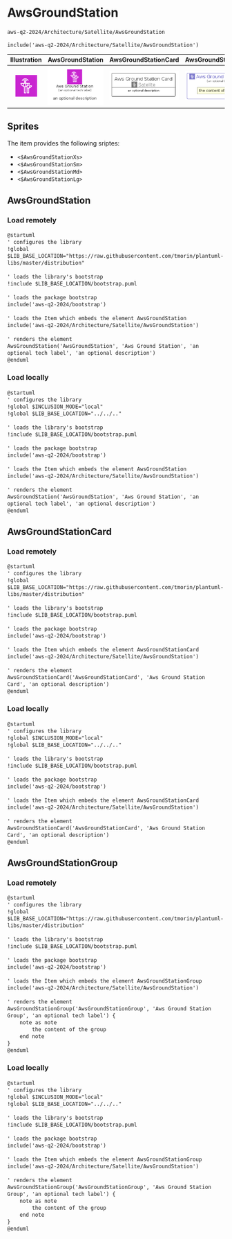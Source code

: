 # AwsGroundStation


```text
aws-q2-2024/Architecture/Satellite/AwsGroundStation
```

```text
include('aws-q2-2024/Architecture/Satellite/AwsGroundStation')
```



| Illustration | AwsGroundStation | AwsGroundStationCard | AwsGroundStationGroup |
| :---: | :---: | :---: | :---: |
| ![illustration for Illustration](../../../aws-q2-2024/Architecture/Satellite/AwsGroundStation.png) | ![illustration for AwsGroundStation](../../../aws-q2-2024/Architecture/Satellite/AwsGroundStation.Local.png) | ![illustration for AwsGroundStationCard](../../../aws-q2-2024/Architecture/Satellite/AwsGroundStationCard.Local.png) | ![illustration for AwsGroundStationGroup](../../../aws-q2-2024/Architecture/Satellite/AwsGroundStationGroup.Local.png) |



## Sprites
The item provides the following sriptes:

- `<$AwsGroundStationXs>`
- `<$AwsGroundStationSm>`
- `<$AwsGroundStationMd>`
- `<$AwsGroundStationLg>`





## AwsGroundStation

### Load remotely
```plantuml
@startuml
' configures the library
!global $LIB_BASE_LOCATION="https://raw.githubusercontent.com/tmorin/plantuml-libs/master/distribution"

' loads the library's bootstrap
!include $LIB_BASE_LOCATION/bootstrap.puml

' loads the package bootstrap
include('aws-q2-2024/bootstrap')

' loads the Item which embeds the element AwsGroundStation
include('aws-q2-2024/Architecture/Satellite/AwsGroundStation')

' renders the element
AwsGroundStation('AwsGroundStation', 'Aws Ground Station', 'an optional tech label', 'an optional description')
@enduml
```

### Load locally
```plantuml
@startuml
' configures the library
!global $INCLUSION_MODE="local"
!global $LIB_BASE_LOCATION="../../.."

' loads the library's bootstrap
!include $LIB_BASE_LOCATION/bootstrap.puml

' loads the package bootstrap
include('aws-q2-2024/bootstrap')

' loads the Item which embeds the element AwsGroundStation
include('aws-q2-2024/Architecture/Satellite/AwsGroundStation')

' renders the element
AwsGroundStation('AwsGroundStation', 'Aws Ground Station', 'an optional tech label', 'an optional description')
@enduml
```

## AwsGroundStationCard

### Load remotely
```plantuml
@startuml
' configures the library
!global $LIB_BASE_LOCATION="https://raw.githubusercontent.com/tmorin/plantuml-libs/master/distribution"

' loads the library's bootstrap
!include $LIB_BASE_LOCATION/bootstrap.puml

' loads the package bootstrap
include('aws-q2-2024/bootstrap')

' loads the Item which embeds the element AwsGroundStationCard
include('aws-q2-2024/Architecture/Satellite/AwsGroundStation')

' renders the element
AwsGroundStationCard('AwsGroundStationCard', 'Aws Ground Station Card', 'an optional description')
@enduml
```

### Load locally
```plantuml
@startuml
' configures the library
!global $INCLUSION_MODE="local"
!global $LIB_BASE_LOCATION="../../.."

' loads the library's bootstrap
!include $LIB_BASE_LOCATION/bootstrap.puml

' loads the package bootstrap
include('aws-q2-2024/bootstrap')

' loads the Item which embeds the element AwsGroundStationCard
include('aws-q2-2024/Architecture/Satellite/AwsGroundStation')

' renders the element
AwsGroundStationCard('AwsGroundStationCard', 'Aws Ground Station Card', 'an optional description')
@enduml
```

## AwsGroundStationGroup

### Load remotely
```plantuml
@startuml
' configures the library
!global $LIB_BASE_LOCATION="https://raw.githubusercontent.com/tmorin/plantuml-libs/master/distribution"

' loads the library's bootstrap
!include $LIB_BASE_LOCATION/bootstrap.puml

' loads the package bootstrap
include('aws-q2-2024/bootstrap')

' loads the Item which embeds the element AwsGroundStationGroup
include('aws-q2-2024/Architecture/Satellite/AwsGroundStation')

' renders the element
AwsGroundStationGroup('AwsGroundStationGroup', 'Aws Ground Station Group', 'an optional tech label') {
    note as note
        the content of the group
    end note
}
@enduml
```

### Load locally
```plantuml
@startuml
' configures the library
!global $INCLUSION_MODE="local"
!global $LIB_BASE_LOCATION="../../.."

' loads the library's bootstrap
!include $LIB_BASE_LOCATION/bootstrap.puml

' loads the package bootstrap
include('aws-q2-2024/bootstrap')

' loads the Item which embeds the element AwsGroundStationGroup
include('aws-q2-2024/Architecture/Satellite/AwsGroundStation')

' renders the element
AwsGroundStationGroup('AwsGroundStationGroup', 'Aws Ground Station Group', 'an optional tech label') {
    note as note
        the content of the group
    end note
}
@enduml
```

